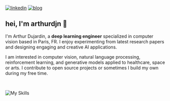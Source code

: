 [![linkedin](https://img.shields.io/badge/arthurdujardin-blue?style=for-the-badge&logo=linkedin&logoColor=white&link=https://www.linkedin.com/in/arthurdujardin//)](https://www.linkedin.com/in/arthur-dujardin) 
[![blog](https://img.shields.io/badge/Personal_Blog-46a2f1.svg?style=for-the-badge&logo=Google-Chrome&logoColor=white)](https://arthurdujardin.com)

## hei, I'm arthurdjn 🍁

I'm Arthur Dujardin, a **deep learning engineer** specialized in computer vision based in Paris, FR.
I enjoy experimenting from latest research papers and designing engaging and creative AI applications.

I am interested in computer vision, natural language processing, reinforcement learning, and generative models applied to
healthcare, space or arts. 
I contribute to open source projects or sometimes I build my own during my free time.

<br />

![My Skills](https://skillicons.dev/icons?i=python,pytorch,tensorflow,fastapi,flask,django,typescript,javascript,html,css,tailwind,react,redux,vite,sqlite,postgres,redis,rabbitmq,mongodb,docker,kubernetes,git,linux,cpp,r,bash,latex,vscode,aws,googlecloud,figma,markdown,unity,unreal,blender,photoshop,illustrator,premiere,xd)
